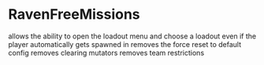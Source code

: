 # RavenFreeMissions

allows the ability to open the loadout menu and choose a loadout even if the player automatically gets spawned in
removes the force reset to default config
removes clearing mutators
removes team restrictions
